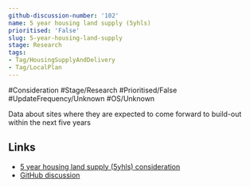 ```yaml
---
github-discussion-number: '102'
name: 5 year housing land supply (5yhls)
prioritised: 'False'
slug: 5-year-housing-land-supply
stage: Research
tags:
- Tag/HousingSupplyAndDelivery
- Tag/LocalPlan
---
```


#Consideration #Stage/Research #Prioritised/False #UpdateFrequency/Unknown #OS/Unknown

Data about sites where they are expected to come forward to build-out within the next five years

## Links

* [5 year housing land supply (5yhls) consideration](https://design.planning.data.gov.uk/planning-consideration/5-year-housing-land-supply)
* [GitHub discussion](https://github.com/digital-land/data-standards-backlog/discussions/102)